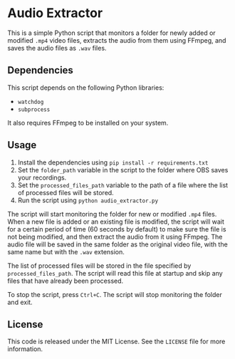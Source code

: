 # Audio Extractor

This is a simple Python script that monitors a folder for newly added or modified `.mp4` video files, extracts the audio from them using FFmpeg, and saves the audio files as `.wav` files. 

## Dependencies

This script depends on the following Python libraries:

- `watchdog`
- `subprocess`

It also requires FFmpeg to be installed on your system.

## Usage

1. Install the dependencies using `pip install -r requirements.txt`
2. Set the `folder_path` variable in the script to the folder where OBS saves your recordings.
3. Set the `processed_files_path` variable to the path of a file where the list of processed files will be stored.
4. Run the script using `python audio_extractor.py`

The script will start monitoring the folder for new or modified `.mp4` files. When a new file is added or an existing file is modified, the script will wait for a certain period of time (60 seconds by default) to make sure the file is not being modified, and then extract the audio from it using FFmpeg. The audio file will be saved in the same folder as the original video file, with the same name but with the `.wav` extension.

The list of processed files will be stored in the file specified by `processed_files_path`. The script will read this file at startup and skip any files that have already been processed.

To stop the script, press `Ctrl+C`. The script will stop monitoring the folder and exit.

## License

This code is released under the MIT License. See the `LICENSE` file for more information.